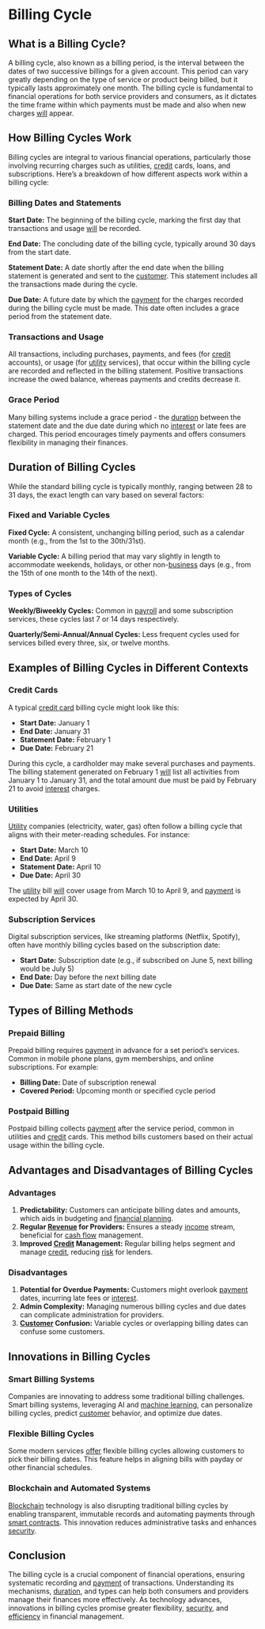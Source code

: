 # Billing Cycle

## What is a Billing Cycle?

A billing cycle, also known as a billing period, is the interval between the dates of two successive billings for a given account. This period can vary greatly depending on the type of service or product being billed, but it typically lasts approximately one month. The billing cycle is fundamental to financial operations for both service providers and consumers, as it dictates the time frame within which payments must be made and also when new charges [will](../w/will.md) appear.

## How Billing Cycles Work

Billing cycles are integral to various financial operations, particularly those involving recurring charges such as utilities, [credit](../c/credit.md) cards, loans, and subscriptions. Here’s a breakdown of how different aspects work within a billing cycle:

### Billing Dates and Statements

**Start Date:** The beginning of the billing cycle, marking the first day that transactions and usage [will](../w/will.md) be recorded.

**End Date:** The concluding date of the billing cycle, typically around 30 days from the start date.

**Statement Date:** A date shortly after the end date when the billing statement is generated and sent to the [customer](../c/customer.md). This statement includes all the transactions made during the cycle.

**Due Date:** A future date by which the [payment](../p/payment.md) for the charges recorded during the billing cycle must be made. This date often includes a grace period from the statement date.

### Transactions and Usage

All transactions, including purchases, payments, and fees (for [credit](../c/credit.md) accounts), or usage (for [utility](../u/utility.md) services), that occur within the billing cycle are recorded and reflected in the billing statement. Positive transactions increase the owed balance, whereas payments and credits decrease it.

### Grace Period 

Many billing systems include a grace period - the [duration](../d/duration.md) between the statement date and the due date during which no [interest](../i/interest.md) or late fees are charged. This period encourages timely payments and offers consumers flexibility in managing their finances.

## Duration of Billing Cycles

While the standard billing cycle is typically monthly, ranging between 28 to 31 days, the exact length can vary based on several factors:

### Fixed and Variable Cycles

**Fixed Cycle:** A consistent, unchanging billing period, such as a calendar month (e.g., from the 1st to the 30th/31st).

**Variable Cycle:** A billing period that may vary slightly in length to accommodate weekends, holidays, or other non-[business](../b/business.md) days (e.g., from the 15th of one month to the 14th of the next).

### Types of Cycles

**Weekly/Biweekly Cycles:** Common in [payroll](../p/payroll.md) and some subscription services, these cycles last 7 or 14 days respectively.

**Quarterly/Semi-Annual/Annual Cycles:** Less frequent cycles used for services billed every three, six, or twelve months.

## Examples of Billing Cycles in Different Contexts

### Credit Cards

A typical [credit card](../c/credit_card.md) billing cycle might look like this:

- **Start Date:** January 1
- **End Date:** January 31
- **Statement Date:** February 1
- **Due Date:** February 21

During this cycle, a cardholder may make several purchases and payments. The billing statement generated on February 1 [will](../w/will.md) list all activities from January 1 to January 31, and the total amount due must be paid by February 21 to avoid [interest](../i/interest.md) charges.

### Utilities

[Utility](../u/utility.md) companies (electricity, water, gas) often follow a billing cycle that aligns with their meter-reading schedules. For instance:

- **Start Date:** March 10
- **End Date:** April 9
- **Statement Date:** April 10
- **Due Date:** April 30

The [utility](../u/utility.md) bill [will](../w/will.md) cover usage from March 10 to April 9, and [payment](../p/payment.md) is expected by April 30.

### Subscription Services

Digital subscription services, like streaming platforms (Netflix, Spotify), often have monthly billing cycles based on the subscription date:

- **Start Date:** Subscription date (e.g., if subscribed on June 5, next billing would be July 5)
- **End Date:** Day before the next billing date
- **Due Date:** Same as start date of the new cycle

## Types of Billing Methods

### Prepaid Billing

Prepaid billing requires [payment](../p/payment.md) in advance for a set period’s services. Common in mobile phone plans, gym memberships, and online subscriptions. For example:

- **Billing Date:** Date of subscription renewal
- **Covered Period:** Upcoming month or specified cycle period

### Postpaid Billing

Postpaid billing collects [payment](../p/payment.md) after the service period, common in utilities and [credit](../c/credit.md) cards. This method bills customers based on their actual usage within the billing cycle.

## Advantages and Disadvantages of Billing Cycles

### Advantages

1. **Predictability:** Customers can anticipate billing dates and amounts, which aids in budgeting and [financial planning](../f/financial_planning.md).
2. **Regular [Revenue](../r/revenue.md) for Providers:** Ensures a steady [income](../i/income.md) stream, beneficial for [cash flow](../c/cash_flow.md) management.
3. **Improved [Credit](../c/credit.md) Management:** Regular billing helps segment and manage [credit](../c/credit.md), reducing [risk](../r/risk.md) for lenders.

### Disadvantages

1. **Potential for Overdue Payments:** Customers might overlook [payment](../p/payment.md) dates, incurring late fees or [interest](../i/interest.md).
2. **Admin Complexity:** Managing numerous billing cycles and due dates can complicate administration for providers.
3. **[Customer](../c/customer.md) Confusion:** Variable cycles or overlapping billing dates can confuse some customers.

## Innovations in Billing Cycles

### Smart Billing Systems

Companies are innovating to address some traditional billing challenges. Smart billing systems, leveraging AI and [machine learning](../m/machine_learning.md), can personalize billing cycles, predict [customer](../c/customer.md) behavior, and optimize due dates.

### Flexible Billing Cycles

Some modern services [offer](../o/offer.md) flexible billing cycles allowing customers to pick their billing dates. This feature helps in aligning bills with payday or other financial schedules.

### Blockchain and Automated Systems

[Blockchain](../b/blockchain_in_trading.md) technology is also disrupting traditional billing cycles by enabling transparent, immutable records and automating payments through [smart contracts](../s/smart_contracts_in_trading.md). This innovation reduces administrative tasks and enhances [security](../s/security.md).

## Conclusion

The billing cycle is a crucial component of financial operations, ensuring systematic recording and [payment](../p/payment.md) of transactions. Understanding its mechanisms, [duration](../d/duration.md), and types can help both consumers and providers manage their finances more effectively. As technology advances, innovations in billing cycles promise greater flexibility, [security](../s/security.md), and [efficiency](../e/efficiency.md) in financial management.